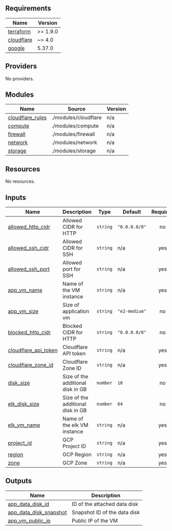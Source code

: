 <!-- BEGIN_TF_DOCS -->
## Requirements

| Name | Version |
|------|---------|
| <a name="requirement_terraform"></a> [terraform](#requirement\_terraform) | >= 1.9.0 |
| <a name="requirement_cloudflare"></a> [cloudflare](#requirement\_cloudflare) | ~> 4.0 |
| <a name="requirement_google"></a> [google](#requirement\_google) | 5.37.0 |

## Providers

No providers.

## Modules

| Name | Source | Version |
|------|--------|---------|
| <a name="module_cloudflare_rules"></a> [cloudflare\_rules](#module\_cloudflare\_rules) | ./modules/cloudflare | n/a |
| <a name="module_compute"></a> [compute](#module\_compute) | ./modules/compute | n/a |
| <a name="module_firewall"></a> [firewall](#module\_firewall) | ./modules/firewall | n/a |
| <a name="module_network"></a> [network](#module\_network) | ./modules/network | n/a |
| <a name="module_storage"></a> [storage](#module\_storage) | ./modules/storage | n/a |

## Resources

No resources.

## Inputs

| Name | Description | Type | Default | Required |
|------|-------------|------|---------|:--------:|
| <a name="input_allowed_http_cidr"></a> [allowed\_http\_cidr](#input\_allowed\_http\_cidr) | Allowed CIDR for HTTP | `string` | `"0.0.0.0/0"` | no |
| <a name="input_allowed_ssh_cidr"></a> [allowed\_ssh\_cidr](#input\_allowed\_ssh\_cidr) | Allowed CIDR for SSH | `string` | n/a | yes |
| <a name="input_allowed_ssh_port"></a> [allowed\_ssh\_port](#input\_allowed\_ssh\_port) | Allowed port for SSH | `string` | n/a | yes |
| <a name="input_app_vm_name"></a> [app\_vm\_name](#input\_app\_vm\_name) | Name of the VM instance | `string` | n/a | yes |
| <a name="input_app_vm_size"></a> [app\_vm\_size](#input\_app\_vm\_size) | Size of application vm | `string` | `"e2-medium"` | no |
| <a name="input_blocked_http_cidr"></a> [blocked\_http\_cidr](#input\_blocked\_http\_cidr) | Blocked CIDR for HTTP | `string` | `"0.0.0.0/0"` | no |
| <a name="input_cloudflare_api_token"></a> [cloudflare\_api\_token](#input\_cloudflare\_api\_token) | Cloudflare API token | `string` | n/a | yes |
| <a name="input_cloudflare_zone_id"></a> [cloudflare\_zone\_id](#input\_cloudflare\_zone\_id) | Cloudflare Zone ID | `string` | n/a | yes |
| <a name="input_disk_size"></a> [disk\_size](#input\_disk\_size) | Size of the additional disk in GB | `number` | `10` | no |
| <a name="input_elk_disk_size"></a> [elk\_disk\_size](#input\_elk\_disk\_size) | Size of the additional disk in GB | `number` | `64` | no |
| <a name="input_elk_vm_name"></a> [elk\_vm\_name](#input\_elk\_vm\_name) | Name of the elk VM instance | `string` | n/a | yes |
| <a name="input_project_id"></a> [project\_id](#input\_project\_id) | GCP Project ID | `string` | n/a | yes |
| <a name="input_region"></a> [region](#input\_region) | GCP Region | `string` | n/a | yes |
| <a name="input_zone"></a> [zone](#input\_zone) | GCP Zone | `string` | n/a | yes |

## Outputs

| Name | Description |
|------|-------------|
| <a name="output_app_data_disk_id"></a> [app\_data\_disk\_id](#output\_app\_data\_disk\_id) | ID of the attached data disk |
| <a name="output_app_data_disk_snapshot"></a> [app\_data\_disk\_snapshot](#output\_app\_data\_disk\_snapshot) | Snapshot ID of the data disk |
| <a name="output_app_vm_public_ip"></a> [app\_vm\_public\_ip](#output\_app\_vm\_public\_ip) | Public IP of the VM |
<!-- END_TF_DOCS -->